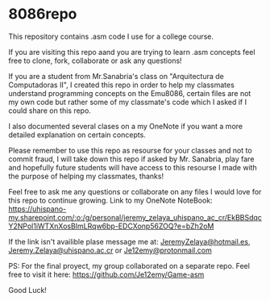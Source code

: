 # 8086repo
This repository contains .asm code I use for a college course.

If you are visiting this repo aand you are trying to learn .asm concepts feel free to clone, fork, collaborate or ask any questions!

If you are a student from Mr.Sanabria's class on "Arquitectura de Computadoras II", I created this repo in order to help my classmates understand programming concepts on the Emu8086, certain files are not my own code but rather some of my classmate's code which I asked if I could share on this repo.

I also documented several clases on a my OneNote if you want a more detailed explanation on certain concepts.

Please remember to use this repo as resourse for your classes and not to commit fraud, I will take down this repo if asked by Mr. Sanabria, play fare and hopefully future students will have access to this resourse I made with the purpose of helping my classmates, thanks!

Feel free to ask me any questions or collaborate on any files I would love for this repo to continue growing.
Link to my OneNote NoteBook: https://uhispano-my.sharepoint.com/:o:/g/personal/jeremy_zelaya_uhispano_ac_cr/EkBBSdqcY2NPol1iWTXnXosBImLRqw6bp-EDCXonp56ZOQ?e=bZh2oM 

If the link isn't availible plase message me at: JeremyZelaya@hotmail.es, Jeremy.Zelaya@uhispano.ac.cr or Je12emy@protonmail.com

PS: For the final proyect, my group collaborated on a separate repo. Feel free to visit it here: https://github.com/Je12emy/Game-asm

Good Luck!

